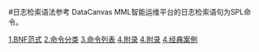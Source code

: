 #日志检索语法参考
DataCanvas MML智能运维平台的日志检索语句为SPL命令。


[1.BNF范式](white_paper/perface.md)
[2.命令分类](white_paper/instructionmd) 
[3.命令列表](white_paper/features.md) 
[4.附录](white_paper/case.md)
[4.附录](white_paper/case.md)
[4.经典案例](white_paper/case.md)







